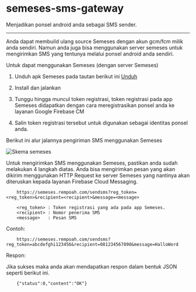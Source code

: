 # semeses-sms-gateway
Menjadikan ponsel android anda sebagai SMS sender.

---

Anda dapat membuild ulang source Semeses dengan akun gcm/fcm milik anda sendiri. Namun anda juga bisa menggunakan server semeses untuk mengirimkan SMS yang 
tentunya melalui ponsel android anda sendiri.

Untuk dapat menggunakan Semeses (dengan server Semeses)

1. Unduh apk Semeses pada tautan berikut ini
[Unduh](https://github.com/galihazizif/semeses-sms-gateway/releases)

2. Install dan jalankan

3. Tunggu hingga muncul token registrasi, token registrasi pada app Semeses didapatkan dengan cara meregistrasikan ponsel anda ke layanan Google Firebase CM

4. Salin token registrasi tersebut untuk digunakan sebagai identitas ponsel anda.

Berikut ini alur jalannya pengiriman SMS menggunakan Semeses

![Skema semeses](http://semeses.rempoah.com/web/img/skema1.png)

Untuk mengirimkan SMS menggunakan Semeses, pastikan anda sudah melakukan 4 langkah diatas. Anda bisa mengirimkan pesan yang akan dikirim menggunakan
HTTP Request ke server Semeses yang nantinya akan diteruskan kepada layanan Firebase Cloud Messaging.

		https://semeses.rempoah.com/sendsms?reg_token=<reg_token>&recipient=<recipient>&message=<message>

		<reg_token> : Token registrasi yang ada pada app Semeses.
		<recipient> : Nomor penerima SMS
		<message>	: Pesan SMS


Contoh: 


		https://semeses.rempoah.com/sendsms?reg_token=abcdefghi123456&recipient=081234567890&message=HalloWord


Respon:

Jika sukses maka anda akan mendapatkan respon dalam bentuk JSON seperti berikut ini.

		{"status":0,"content":"OK"}

